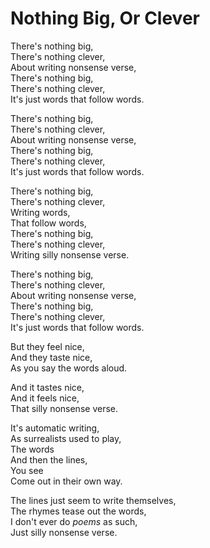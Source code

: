 # Nothing Big, Or Clever

There's nothing big,  
There's nothing clever,  
About writing nonsense verse,  
There's nothing big,  
There's nothing clever,  
It's just words that follow words.  
  
There's nothing big,  
There's nothing clever,  
About writing nonsense verse,  
There's nothing big,  
There's nothing clever,  
It's just words that follow words.  
  
There's nothing big,  
There's nothing clever,  
Writing words,  
That follow words,  
There's nothing big,  
There's nothing clever,  
Writing silly nonsense verse.  
  
There's nothing big,  
There's nothing clever,  
About writing nonsense verse,  
There's nothing big,  
There's nothing clever,  
It's just words that follow words.  
  
But they feel nice,  
And they taste nice,  
As you say the words aloud.  
  
And it tastes nice,  
And it feels nice,  
That silly nonsense verse.  
  
It's automatic writing,  
As surrealists used to play,  
The words  
And then the lines,  
You see    
Come out in their own way.  
  
The lines just seem to write themselves,  
The rhymes tease out the words,  
I don't ever do *poems* as such,  
Just silly nonsense verse.  
  
